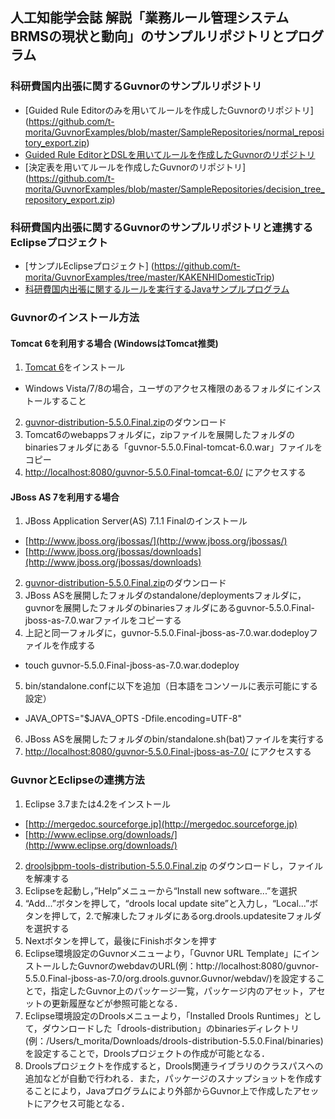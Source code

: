 ##  人工知能学会誌 解説「業務ルール管理システムBRMSの現状と動向」のサンプルリポジトリとプログラム

### 科研費国内出張に関するGuvnorのサンプルリポジトリ
 * [Guided Rule Editorのみを用いてルールを作成したGuvnorのリポジトリ] (https://github.com/t-morita/GuvnorExamples/blob/master/SampleRepositories/normal_repository_export.zip)
 * [Guided Rule EditorとDSLを用いてルールを作成したGuvnorのリポジトリ](https://github.com/t-morita/GuvnorExamples/blob/master/SampleRepositories/dsl_repository_export.zip)
 * [決定表を用いてルールを作成したGuvnorのリポジトリ] (https://github.com/t-morita/GuvnorExamples/blob/master/SampleRepositories/decision_tree_repository_export.zip)

### 科研費国内出張に関するGuvnorのサンプルリポジトリと連携するEclipseプロジェクト
 * [サンプルEclipseプロジェクト] (https://github.com/t-morita/GuvnorExamples/tree/master/KAKENHIDomesticTrip)
 * [科研費国内出張に関するルールを実行するJavaサンプルプログラム](https://github.com/t-morita/GuvnorExamples/blob/master/KAKENHIDomesticTrip/src/main/java/com/sample/KAKENHIDomesticTripTest.java)

### Guvnorのインストール方法
#### Tomcat 6を利用する場合 (WindowsはTomcat推奨)
 1.	 [Tomcat 6](http://tomcat.apache.org/download-60.cgi)をインストール
  * Windows Vista/7/8の場合，ユーザのアクセス権限のあるフォルダにインストールすること
 2. [guvnor-distribution-5.5.0.Final.zip](http://download.jboss.org/drools/release/5.5.0.Final/)のダウンロード
 3. Tomcat6のwebappsフォルダに，zipファイルを展開したフォルダのbinariesフォルダにある「guvnor-5.5.0.Final-tomcat-6.0.war」ファイルをコピー
 4. [http://localhost:8080/guvnor-5.5.0.Final-tomcat-6.0/]([http://localhost:8080/guvnor-5.5.0.Final-tomcat-6.0/) にアクセスする

#### JBoss AS 7を利用する場合
 1.	 JBoss Application Server(AS) 7.1.1 Finalのインストール
  * [http://www.jboss.org/jbossas/](http://www.jboss.org/jbossas/)
  * [http://www.jboss.org/jbossas/downloads](http://www.jboss.org/jbossas/downloads)
 2. [guvnor-distribution-5.5.0.Final.zip](http://download.jboss.org/drools/release/5.5.0.Final/)のダウンロード
 3.  JBoss ASを展開したフォルダのstandalone/deploymentsフォルダに，guvnorを展開したフォルダのbinariesフォルダにあるguvnor-5.5.0.Final-jboss-as-7.0.warファイルをコピーする
 4.	上記と同一フォルダに，guvnor-5.5.0.Final-jboss-as-7.0.war.dodeployファイルを作成する
  * touch guvnor-5.5.0.Final-jboss-as-7.0.war.dodeploy
 5.	bin/standalone.confに以下を追加（日本語をコンソールに表示可能にする設定）
   * JAVA_OPTS="$JAVA_OPTS -Dfile.encoding=UTF-8"
 6. JBoss ASを展開したフォルダのbin/standalone.sh(bat)ファイルを実行する
 7.	 [http://localhost:8080/guvnor-5.5.0.Final-jboss-as-7.0/](http://localhost:8080/guvnor-5.5.0.Final-jboss-as-7.0/) にアクセスする

### GuvnorとEclipseの連携方法
 1. Eclipse 3.7または4.2をインストール
   * [http://mergedoc.sourceforge.jp](http://mergedoc.sourceforge.jp)
   * [http://www.eclipse.org/downloads/](http://www.eclipse.org/downloads/)
 2. [droolsjbpm-tools-distribution-5.5.0.Final.zip](http://download.jboss.org/drools/release/5.5.0.Final/) のダウンロードし，ファイルを解凍する
 3. Eclipseを起動し，”Help”メニューから“Install new software...”を選択
 4. “Add...”ボタンを押して，“drools local update site”と入力し，“Local...”ボタンを押して，2.で解凍したフォルダにあるorg.drools.updatesiteフォルダを選択する
 5. Nextボタンを押して，最後にFinishボタンを押す
 6. Eclipse環境設定のGuvnorメニューより，「Guvnor URL Template」にインストールしたGuvnorのwebdavのURL(例：http://localhost:8080/guvnor-5.5.0.Final-jboss-as-7.0/org.drools.guvnor.Guvnor/webdav/)を設定することで，指定したGuvnor上のパッケージ一覧，パッケージ内のアセット，アセットの更新履歴などが参照可能となる．
 7. Eclipse環境設定のDroolsメニューより，「Installed Drools Runtimes」として，ダウンロードした「drools-distribution」のbinariesディレクトリ(例：/Users/t_morita/Downloads/drools-distribution-5.5.0.Final/binaries)を設定することで，Droolsプロジェクトの作成が可能となる．
 8. Droolsプロジェクトを作成すると，Drools関連ライブラリのクラスパスへの追加などが自動で行われる．また，パッケージのスナップショットを作成することにより，Javaプログラムにより外部からGuvnor上で作成したアセットにアクセス可能となる．

